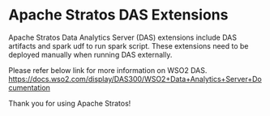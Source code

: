 # Apache Stratos DAS Extensions

Apache Stratos Data Analytics Server (DAS) extensions include DAS artifacts and spark udf to run spark script.
These extensions need to be deployed manually when running DAS externally.

Please refer below link for more information on WSO2 DAS.
https://docs.wso2.com/display/DAS300/WSO2+Data+Analytics+Server+Documentation

Thank you for using Apache Stratos!